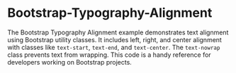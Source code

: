 # Bootstrap-Typography-Alignment
The Bootstrap Typography Alignment example demonstrates text alignment using Bootstrap utility classes. It includes left, right, and center alignment with classes like `text-start`, `text-end`, and `text-center`. The `text-nowrap` class prevents text from wrapping. This code is a handy reference for developers working on Bootstrap projects. 
